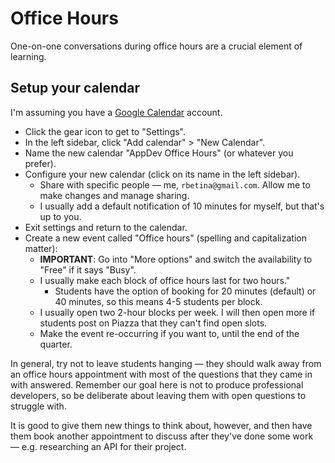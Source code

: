 # Office Hours

One-on-one conversations during office hours are a crucial element of learning.

## Setup your calendar

I'm assuming you have a [Google Calendar](https://calendar.google.com) account.

 - Click the gear icon to get to "Settings".
 - In the left sidebar, click "Add calendar" > "New Calendar".
 - Name the new calendar "AppDev Office Hours" (or whatever you prefer).
 - Configure your new calendar (click on its name in the left sidebar).
    - Share with specific people — me, `rbetina@gmail.com`. Allow me to make changes and manage sharing.
    - I usually add a default notification of 10 minutes for myself, but that's up to you. 
 - Exit settings and return to the calendar.
 - Create a new event called "Office hours" (spelling and capitalization matter):
    - **IMPORTANT**: Go into "More options" and switch the availability to "Free" if it says "Busy".
    - I usually make each block of office hours last for two hours."
        - Students have the option of booking for 20 minutes (default) or 40 minutes, so this means 4-5 students per block.
    - I usually open two 2-hour blocks per week. I will then open more if students post on Piazza that they can't find open slots. 
    - Make the event re-occurring if you want to, until the end of the quarter.
 

In general, try not to leave students hanging — they should walk away from an office hours appointment with most of the questions that they came in with answered. Remember our goal here is not to produce professional developers, so be deliberate about leaving them with open questions to struggle with.

It is good to give them new things to think about, however, and then have them book another appointment to discuss after they've done some work — e.g. researching an API for their project.